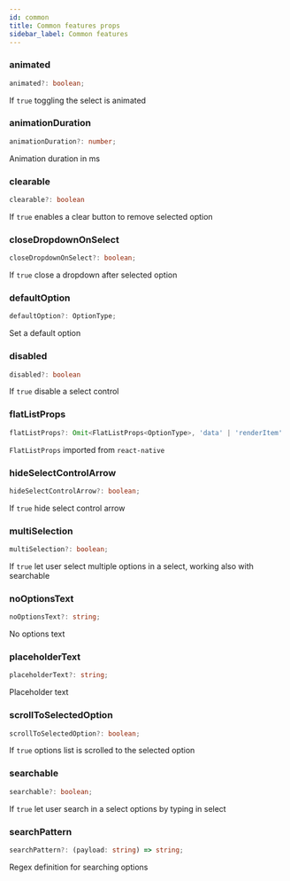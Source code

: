 ```yaml
---
id: common
title: Common features props
sidebar_label: Common features
---
```


### animated
```typescript jsx
animated?: boolean;
```
If `true` toggling the select is animated

### animationDuration
```typescript jsx
animationDuration?: number;
```
Animation duration in ms

### clearable
```typescript jsx
clearable?: boolean
```
If `true` enables a clear button to remove selected option

### closeDropdownOnSelect
```typescript jsx
closeDropdownOnSelect?: boolean;
```
If `true` close a dropdown after selected option

### defaultOption
```typescript jsx
defaultOption?: OptionType;
```
Set a default option

### disabled
```typescript jsx
disabled?: boolean
```
If `true` disable a select control

### flatListProps
```typescript jsx
flatListProps?: Omit<FlatListProps<OptionType>, 'data' | 'renderItem' | 'ListEmptyComponent'>;
```
`FlatListProps` imported from `react-native`

### hideSelectControlArrow
```typescript jsx
hideSelectControlArrow?: boolean;
```
If `true` hide select control arrow

### multiSelection
```typescript jsx
multiSelection?: boolean;
```
If `true` let user select multiple options in a select, working also with searchable

### noOptionsText
```typescript jsx
noOptionsText?: string;
```
No options text

### placeholderText
```typescript jsx
placeholderText?: string;
```
Placeholder text

### scrollToSelectedOption
```typescript jsx
scrollToSelectedOption?: boolean;
```
If `true` options list is scrolled to the selected option

### searchable
```typescript jsx
searchable?: boolean;
```
If `true` let user search in a select options by typing in select

### searchPattern
```typescript jsx
searchPattern?: (payload: string) => string;
```
Regex definition for searching options
